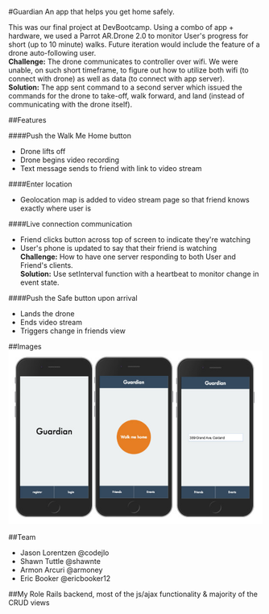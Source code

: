 #Guardian
An app that helps you get home safely.

This was our final project at DevBootcamp. Using a combo of app + hardware, we used a Parrot AR.Drone 2.0 to monitor User's progress for short (up to 10 minute) walks. Future iteration would include the feature of a drone auto-following user.  
**Challenge:** The drone communicates to controller over wifi. We were unable, on such short timeframe, to figure out how to utilize both wifi (to connect with drone) as well as data (to connect with app server).  
**Solution:** The app sent command to a second server which issued the commands for the drone to take-off, walk forward, and land (instead of communicating with the drone itself).

##Features

####Push the Walk Me Home button
* Drone lifts off
* Drone begins video recording
* Text message sends to friend with link to video stream

####Enter location
* Geolocation map is added to video stream page so that friend knows exactly where user is

####Live connection communication
* Friend clicks button across top of screen to indicate they're watching
* User's phone is updated to say that their friend is watching  
**Challenge:** How to have one server responding to both User and Friend's clients.  
**Solution:** Use setInterval function with a heartbeat to monitor change in event state.

####Push the Safe button upon arrival
* Lands the drone
* Ends video stream
* Triggers change in friends view

##Images
![images](/home-walk-address.jpg "images")   

##Team
* Jason Lorentzen @codejlo
* Shawn Tuttle @shawnte
* Armon Arcuri @armoney
* Eric Booker @ericbooker12

##My Role
Rails backend, most of the js/ajax functionality & majority of the CRUD views
